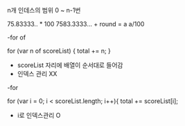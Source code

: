 
n개 인데스의 범위
0 ~ n-1번

75.83333.. * 100
7583.3333... + round = a
a/100

-for of

for (var n of scoreList) {
    total += n;
}

- scoreList 자리에 배열이 순서대로 들어감
- 인덱스 관리 XX

-for 

for (var i = 0; i < scoreList.length; i++){
    total += scoreList[i];

- i로 인덱스관리 O